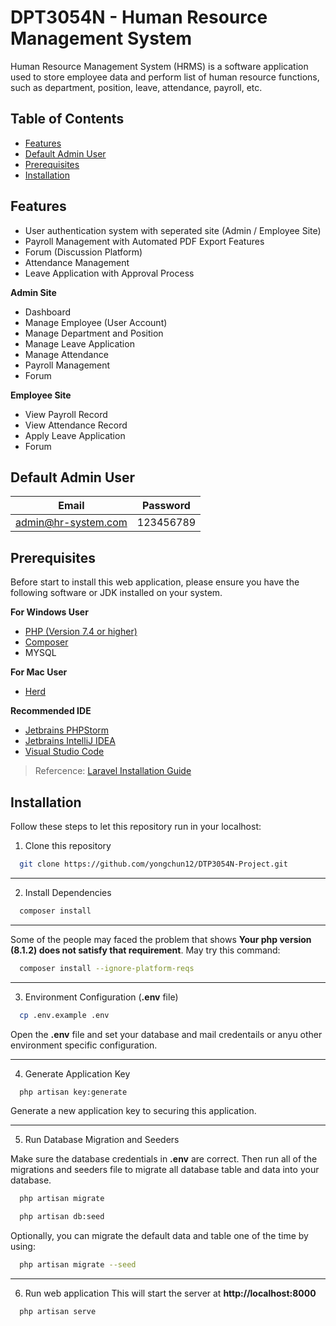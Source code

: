 
# DPT3054N - Human Resource Management System

Human Resource Management System (HRMS) is a software application used to store employee data and perform list of human resource functions, such as department, position, leave, attendance, payroll, etc. 

## Table of Contents

- [Features](#features)
- [Default Admin User](#default-admin-user)
- [Prerequisites](#prerequisites)
- [Installation](#installation)

## Features

- User authentication system with seperated site (Admin / Employee Site)
- Payroll Management with Automated PDF Export Features
- Forum (Discussion Platform)
- Attendance Management
- Leave Application with Approval Process

**Admin Site**
- Dashboard
- Manage Employee (User Account)
- Manage Department and Position
- Manage Leave Application
- Manage Attendance
- Payroll Management
- Forum

**Employee Site**
- View Payroll Record
- View Attendance Record
- Apply Leave Application
- Forum

## Default Admin User

| Email  | Password |
| ------------- | ------------- |
| admin@hr-system.com | 123456789 |

## Prerequisites

Before start to install this web application, please ensure you have the following software or JDK installed on your system.

**For Windows User**
- [PHP (Version 7.4 or higher)](https://www.php.net/downloads.php)
- [Composer](https://getcomposer.org/download/)
- MYSQL

**For Mac User**
- [Herd](https://herd.laravel.com/)

**Recommended IDE**
- [Jetbrains PHPStorm](https://www.jetbrains.com/phpstorm/)
- [Jetbrains IntelliJ IDEA](https://www.jetbrains.com/idea/)
- [Visual Studio Code](https://code.visualstudio.com/)

> Refercence: [Laravel Installation Guide](https://laravel.com/docs/10.x/installation)

## Installation

Follow these steps to let this repository run in your localhost:

1. Clone this repository

```bash
  git clone https://github.com/yongchun12/DTP3054N-Project.git
```
---
2. Install Dependencies

```bash
  composer install
```
---
Some of the people may faced the problem that shows **Your php version (8.1.2) does not satisfy that requirement**. May try this command:

```bash
  composer install --ignore-platform-reqs
```
---
3. Environment Configuration (**.env** file)

```bash
  cp .env.example .env
```

Open the **.env** file and set your database and mail credentails or anyu other environment specific configuration.

---

4. Generate Application Key

```bash
  php artisan key:generate
```
Generate a new application key to securing this application.

---

5. Run Database Migration and Seeders

Make sure the database credentials in **.env** are correct. Then run all of the migrations and seeders file to migrate all database table and data into your database.

```bash
  php artisan migrate

  php artisan db:seed
```

Optionally, you can migrate the default data and table one of the time by using:

```bash
  php artisan migrate --seed
```

---

6. Run web application
This will start the server at **http://localhost:8000**

```bash
  php artisan serve
```
